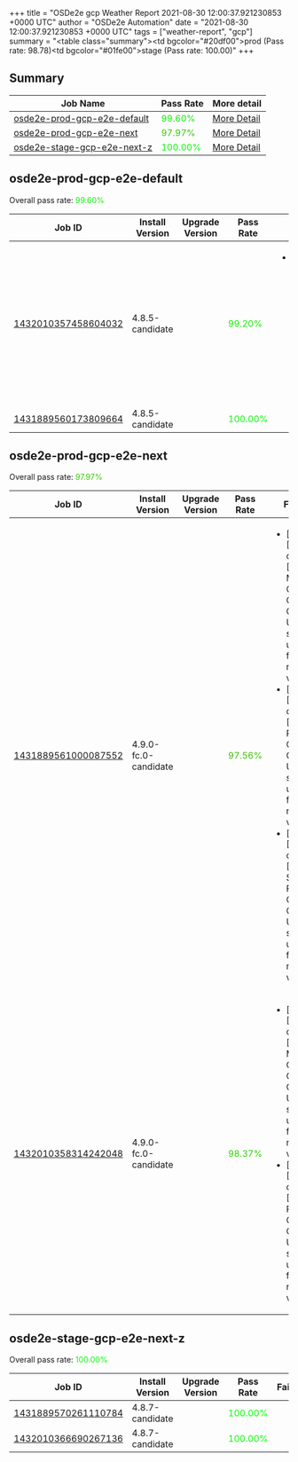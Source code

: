 +++
title = "OSDe2e gcp Weather Report 2021-08-30 12:00:37.921230853 +0000 UTC"
author = "OSDe2e Automation"
date = "2021-08-30 12:00:37.921230853 +0000 UTC"
tags = ["weather-report", "gcp"]
summary = "<table class=\"summary\"><tr><td bgcolor=\"#20df00\"></td><td>prod (Pass rate: 98.78)</td></tr><tr><td bgcolor=\"#01fe00\"></td><td>stage (Pass rate: 100.00)</td></tr></table>"
+++
## Summary

| Job Name | Pass Rate | More detail |
|----------|-----------|-------------|
|[osde2e-prod-gcp-e2e-default](https://prow.ci.openshift.org/?job=osde2e-prod-gcp-e2e-default)| <span style="color:#0bf400;">99.60%</span>|[More Detail](#osde2e-prod-gcp-e2e-default)|
|[osde2e-prod-gcp-e2e-next](https://prow.ci.openshift.org/?job=osde2e-prod-gcp-e2e-next)| <span style="color:#34cb00;">97.97%</span>|[More Detail](#osde2e-prod-gcp-e2e-next)|
|[osde2e-stage-gcp-e2e-next-z](https://prow.ci.openshift.org/?job=osde2e-stage-gcp-e2e-next-z)| <span style="color:#01fe00;">100.00%</span>|[More Detail](#osde2e-stage-gcp-e2e-next-z)|



## osde2e-prod-gcp-e2e-default

Overall pass rate: <span style="color:#0bf400;">99.60%</span>

| Job ID | Install Version | Upgrade Version | Pass Rate | Failures |
|--------|-----------------|-----------------|-----------|----------|
[1432010357458604032](https://prow.ci.openshift.org/view/gs/origin-ci-test/logs/osde2e-prod-gcp-e2e-default/1432010357458604032) | 4.8.5-candidate |  | <span style="color:#15ea00;">99.20%</span>|<ul><li>[install] [Suite: operators] [OSD] RBAC Operator Operator Upgrade should upgrade from the replaced version</li></ul>
[1431889560173809664](https://prow.ci.openshift.org/view/gs/origin-ci-test/logs/osde2e-prod-gcp-e2e-default/1431889560173809664) | 4.8.5-candidate |  | <span style="color:#01fe00;">100.00%</span>|



## osde2e-prod-gcp-e2e-next

Overall pass rate: <span style="color:#34cb00;">97.97%</span>

| Job ID | Install Version | Upgrade Version | Pass Rate | Failures |
|--------|-----------------|-----------------|-----------|----------|
[1431889561000087552](https://prow.ci.openshift.org/view/gs/origin-ci-test/logs/osde2e-prod-gcp-e2e-next/1431889561000087552) | 4.9.0-fc.0-candidate |  | <span style="color:#3fc000;">97.56%</span>|<ul><li>[install] [Suite: operators] [OSD] Must Gather Operator Operator Upgrade should upgrade from the replaced version</li><li>[install] [Suite: operators] [OSD] RBAC Operator Operator Upgrade should upgrade from the replaced version</li><li>[install] [Suite: operators] [OSD] Splunk Forwarder Operator Operator Upgrade should upgrade from the replaced version</li></ul>
[1432010358314242048](https://prow.ci.openshift.org/view/gs/origin-ci-test/logs/osde2e-prod-gcp-e2e-next/1432010358314242048) | 4.9.0-fc.0-candidate |  | <span style="color:#2ad500;">98.37%</span>|<ul><li>[install] [Suite: operators] [OSD] Must Gather Operator Operator Upgrade should upgrade from the replaced version</li><li>[install] [Suite: operators] [OSD] RBAC Operator Operator Upgrade should upgrade from the replaced version</li></ul>



## osde2e-stage-gcp-e2e-next-z

Overall pass rate: <span style="color:#01fe00;">100.00%</span>

| Job ID | Install Version | Upgrade Version | Pass Rate | Failures |
|--------|-----------------|-----------------|-----------|----------|
[1431889570261110784](https://prow.ci.openshift.org/view/gs/origin-ci-test/logs/osde2e-stage-gcp-e2e-next-z/1431889570261110784) | 4.8.7-candidate |  | <span style="color:#01fe00;">100.00%</span>|
[1432010366690267136](https://prow.ci.openshift.org/view/gs/origin-ci-test/logs/osde2e-stage-gcp-e2e-next-z/1432010366690267136) | 4.8.7-candidate |  | <span style="color:#01fe00;">100.00%</span>|




